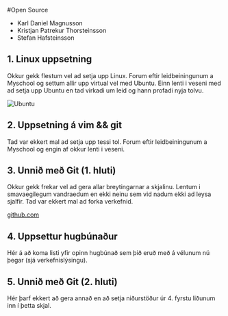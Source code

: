 #Open Source

* Karl Daniel Magnusson
* Kristjan Patrekur Thorsteinsson
* Stefan Hafsteinsson

## 1. Linux uppsetning

Okkur gekk flestum vel ad setja upp Linux. Forum eftir leidbeiningunum a Myschool og settum allir upp virtual vel med Ubuntu. Einn lenti i veseni med ad setja upp Ubuntu en tad virkadi um leid og hann profadi nyja tolvu.

![Ubuntu](/home/kalli/INTOmarkdown/Kalli.jpg)


## 2. Uppsetning á vim && git

Tad var ekkert mal ad setja upp tessi tol. Forum eftir leidbeiningunum a Myschool og engin af okkur lenti i veseni.

## 3. Unnið með Git (1. hluti)

Okkur gekk frekar vel ad gera allar breytingarnar a skjalinu. Lentum i smavaegilegum vandraedum en ekki neinu sem vid nadum ekki ad leysa sjalfir. Tad var ekkert mal ad forka verkefnid.

[github.com](https://github.com/KalliMagg/INTOPrufa)

[id]: https://github.com/KalliMagg/INTOPrufa
## 4. Uppsettur hugbúnaður

Hér á að koma listi yfir opinn hugbúnað sem þið eruð með á vélunum nú þegar (sjá verkefnislýsingu).

## 5. Unnið með Git (2. hluti)

Hér þarf ekkert að gera annað en að setja niðurstöður úr 4. fyrstu liðunum inn í þetta skjal.
